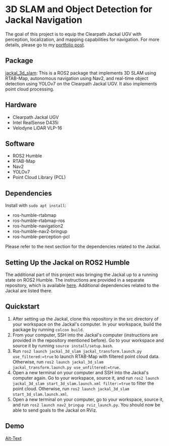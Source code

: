 # 3D SLAM and Object Detection for Jackal Navigation
The goal of this project is to equip the Clearpath Jackal UGV with perception, localization, and mapping capabilities for navigation. For more details, please go to my [portfolio post](https://r-shima.github.io/jackal_3d_slam.html).
## Package
[jackal_3d_slam](https://github.com/r-shima/3d_slam_and_object_detection/tree/main/jackal_3d_slam): This is a ROS2 package that implements 3D SLAM using RTAB-Map, autonomous navigation using Nav2, and real-time object detection using YOLOv7 on the Clearpath Jackal UGV. It also implements point cloud processing.
## Hardware
* Clearpath Jackal UGV
* Intel RealSense D435i
* Velodyne LiDAR VLP-16
## Software
* ROS2 Humble
* RTAB-Map
* Nav2
* YOLOv7
* Point Cloud Library (PCL)
## Dependencies
Install with `sudo apt install`:
* ros-humble-rtabmap
* ros-humble-rtabmap-ros
* ros-humble-navigation2
* ros-humble-nav2-bringup
* ros-humble-perception-pcl

Please refer to the next section for the dependencies related to the Jackal.
## Setting Up the Jackal on ROS2 Humble
The additional part of this project was bringing the Jackal up to a running state on ROS2 Humble. The instructions are provided in a separate repository, which is available [here](https://github.com/r-shima/jackal_ros2_humble). Additional dependencies related to the Jackal are listed there.
## Quickstart
1. After setting up the Jackal, clone this repository in the src directory of your workspace on the Jackal's computer. In your workspace, build the package by running `colcon build`.
2. From your computer, SSH into the Jackal's computer (instructions are provided in the repository mentioned before). Go to your workspace and source it by running `source install/setup.bash`.
3. Run `ros2 launch jackal_3d_slam jackal_transform.launch.py use_filtered:=true` to launch RTAB-Map with filtered point cloud data. Otherwise, run `ros2 launch jackal_3d_slam jackal_transform.launch.py use_unfiltered:=true`.
4. Open a new terminal on your computer and SSH into the Jackal's computer again. Go to your workspace, source it, and run `ros2 launch jackal_3d_slam start_3d_slam.launch.xml filter:=true` to filter the point cloud. Otherwise, run `ros2 launch jackal_3d_slam start_3d_slam.launch.xml`.
5. Open a new terminal on your computer, go to your workspace, source it, and run `ros2 launch nav2_bringup rviz_launch.py`. You should now be able to send goals to the Jackal on RViz.
## Demo

[Alt-Text](https://user-images.githubusercontent.com/113070827/226080942-778ff475-c1bf-48ea-8ae5-8b23572f4e43.mp4)
